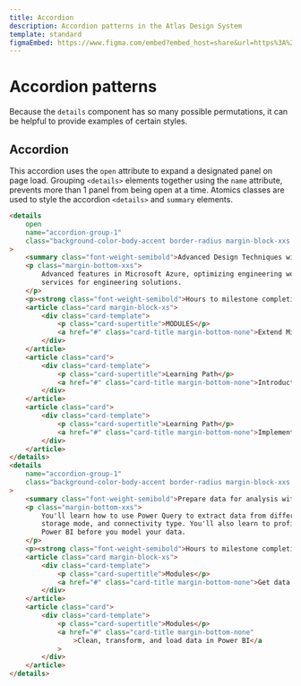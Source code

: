 ```yaml
---
title: Accordion
description: Accordion patterns in the Atlas Design System
template: standard
figmaEmbed: https://www.figma.com/embed?embed_host=share&url=https%3A%2F%2Fwww.figma.com%2Ffile%2FwKIbxNQ2kXnglOPc2cDE1y%2FFINAL-REBRAND-DESIGNS%3Fnode-id%3D70%253A2398
---
```


# Accordion patterns

Because the `details` component has so many possible permutations, it can be helpful to provide examples of certain styles.

## Accordion

This accordion uses the `open` attribute to expand a designated panel on page load. Grouping `<details>` elements together using the `name` attribute, prevents more than 1 panel from being open at a time. Atomics classes are used to style the accordion `<details>` and `summary` elements.

```html
<details
	open
	name="accordion-group-1"
	class="background-color-body-accent border-radius margin-block-xxs padding-xs"
>
	<summary class="font-weight-semibold">Advanced Design Techniques with Microsoft Tools</summary>
	<p class="margin-bottom-xxs">
		Advanced features in Microsoft Azure, optimizing engineering workflows, and leveraging cloud
		services for engineering solutions.
	</p>
	<p><strong class="font-weight-semibold">Hours to milestone completion</strong> 14</p>
	<article class="card margin-block-xs">
		<div class="card-template">
			<p class="card-supertitle">MODULES</p>
			<a href="#" class="card-title margin-bottom-none">Extend Microsoft 365 — Fundamental</a>
		</div>
	</article>
	<article class="card">
		<div class="card-template">
			<p class="card-supertitle">Learning Path</p>
			<a href="#" class="card-title margin-bottom-none">Introduction to Azure Open AI</a>
		</div>
	</article>
	<article class="card">
		<div class="card-template">
			<p class="card-supertitle">Learning Path</p>
			<a href="#" class="card-title margin-bottom-none">Implementing Azure DevOps for CI/CD</a>
		</div>
	</article>
</details>
<details
	name="accordion-group-1"
	class="background-color-body-accent border-radius margin-block-xxs padding-xs"
>
	<summary class="font-weight-semibold">Prepare data for analysis with Power BI</summary>
	<p class="margin-bottom-xxs">
		You'll learn how to use Power Query to extract data from different data sources, choose a
		storage mode, and connectivity type. You'll also learn to profile, clean, and load data into
		Power BI before you model your data.
	</p>
	<p><strong class="font-weight-semibold">Hours to milestone completion</strong> 7</p>
	<article class="card margin-block-xs">
		<div class="card-template">
			<p class="card-supertitle">Modules</p>
			<a href="#" class="card-title margin-bottom-none">Get data in Power BI</a>
		</div>
	</article>
	<article class="card">
		<div class="card-template">
			<p class="card-supertitle">Modules</p>
			<a href="#" class="card-title margin-bottom-none"
				>Clean, transform, and load data in Power BI</a
			>
		</div>
	</article>
</details>
```
